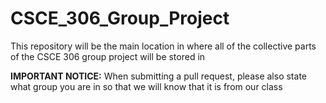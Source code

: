 # CSCE_306_Group_Project
This repository will be the main location in where all of the collective parts of the CSCE 306 group project will be stored in

**IMPORTANT NOTICE:**
When submitting a pull request, please also state what group you are in so that we will know that it is from our class
